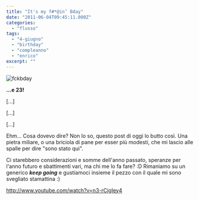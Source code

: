 ```yaml
---
title: "It's my f#*@in’ Bday"
date: "2011-06-04T09:45:11.000Z"
categories:
  - "flusso"
tags:
  - "4-giugno"
  - "birthday"
  - "compleanno"
  - "enrico"
excerpt: ""
---
```


![](https://enricodeleo.s3.eu-south-1.amazonaws.com/uploads/2011/06/fckbday-565x289.png "fckbday")

**...e 23!**

\[...\]

\[...\]

\[...\]

Ehm... Cosa dovevo dire? Non lo so, questo post di oggi lo butto così. Una pietra miliare, o una briciola di pane per esser più modesti, che mi lascio alle spalle per dire "sono stato qui".

Ci starebbero considerazioni e somme dell'anno passato, speranze per l'anno futuro e sbattimenti vari, ma chi me lo fa fare? :D Rimaniamo su un generico **_keep going_** e gustiamoci insieme il pezzo con il quale mi sono svegliato stamattina :)

http://www.youtube.com/watch?v=n3-rCjgIey4
